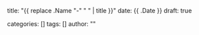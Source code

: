 title: "{{ replace .Name "-" " " | title }}"
date: {{ .Date }}
draft: true

categories: []
tags: []
author: ""

